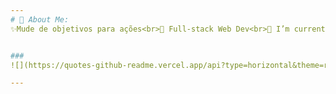 ```yaml
---
# 💫 About Me:
✨Mude de objetivos para ações<br>👯 Full-stack Web Dev<br>🔭 I’m currently focusing in C# and React.JS!<br>⚡ Always learning!<br><br>FEEL FREE TO CONNECT WITH ME!<br><a href = "https://linktr.ee/marcellocavazza" target="_blank"><img src="https://img.shields.io/badge/linktree-39E09B?style=for-the-badge&logo=linktree&logoColor=white"></a>


###
![](https://quotes-github-readme.vercel.app/api?type=horizontal&theme=radical)

---
```


